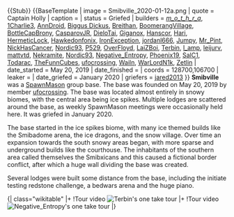 {{Stub}}
{{BaseTemplate
| image = Smibville_2020-01-12a.png
| quote = Captain Holly
| caption =
| status = Griefed
| builders = [_m_o_t_h_r_a_](https://2b2t.miraheze.org/wiki/_m_o_t_h_r_a_), [1Charlie3](https://2b2t.miraheze.org/wiki/1Charlie3), [AnnDroid](https://2b2t.miraheze.org/wiki/AnnDroid), [Biggus Dickus](https://2b2t.miraheze.org/wiki/Biggus_Dickus), [Breithan](https://2b2t.miraheze.org/wiki/Breithan), [BoomerangVillage](https://2b2t.miraheze.org/wiki/BoomerangVillage), [BottleCapBrony](https://2b2t.miraheze.org/wiki/BottleCapBrony), [CasparovJR](https://2b2t.miraheze.org/wiki/CasparovJR), [DieloTai](https://2b2t.miraheze.org/wiki/DieloTai), [Giganox](https://2b2t.miraheze.org/wiki/Giganox), [Hanscor](https://2b2t.miraheze.org/wiki/Hanscor), [Hari](https://2b2t.miraheze.org/wiki/Hari), [HermeticLock](https://2b2t.miraheze.org/wiki/HermeticLock), [Hawkedonfonix](https://2b2t.miraheze.org/wiki/Hawkedonfonix), [IronException](https://2b2t.miraheze.org/wiki/IronException), [jordanl666](https://2b2t.miraheze.org/wiki/jordanl666), [Jumpy](https://2b2t.miraheze.org/wiki/Jumpy), [Mr_Pint](https://2b2t.miraheze.org/wiki/Mr_Pint), [NickHasCancer](https://2b2t.miraheze.org/wiki/NickHasCancer), [Nordic93](https://2b2t.miraheze.org/wiki/Nordic93), [P529](https://2b2t.miraheze.org/wiki/P529), [OverFloyd](https://2b2t.miraheze.org/wiki/OverFloyd), [LaiZBoi](https://2b2t.miraheze.org/wiki/LaiZBoi), [Terbin](https://2b2t.miraheze.org/wiki/Terbin), [l_amp](https://2b2t.miraheze.org/wiki/l_amp), [leijurv](https://2b2t.miraheze.org/wiki/leijurv), [mattvtd](https://2b2t.miraheze.org/wiki/mattvtd), [Nekramite](https://2b2t.miraheze.org/wiki/Nekramite), [Nordic93](https://2b2t.miraheze.org/wiki/Nordic93), [Negative_Entropy](https://2b2t.miraheze.org/wiki/Negative_Entropy), [Phoenix19](https://2b2t.miraheze.org/wiki/Phoenix19), [SalC1](https://2b2t.miraheze.org/wiki/SalC1), [Todarac](https://2b2t.miraheze.org/wiki/Todarac), [TheFunnCubes](https://2b2t.miraheze.org/wiki/TheFunnCubes), [ufocrossing](https://2b2t.miraheze.org/wiki/ufocrossing), [Wailn](https://2b2t.miraheze.org/wiki/Wailn), [WarLordN1k](https://2b2t.miraheze.org/wiki/WarLordN1k), [Zetlin](https://2b2t.miraheze.org/wiki/Zetlin)
| date_started = May 20, 2019
| date_finished =
| coords = 128700,106700
| leaker =
| date_griefed = January 2020
| griefers = [jared2013](https://2b2t.miraheze.org/wiki/jared2013)
}}
**Smibville** was a [SpawnMason](https://2b2t.miraheze.org/wiki/SpawnMasons) group base. The base was founded on May 20, 2019 by member [ufocrossing](https://2b2t.miraheze.org/wiki/ufocrossing). The base was located almost entirely in snowy biomes, with the central area being ice spikes. Multiple lodges are scattered around the base, as weekly SpawnMason meetings were occasionally held here. It was griefed in January 2020.

The base started in the ice spikes biome, with many ice themed builds like the Smibadome arena, the ice dragons, and the snow village. Over time an expansion towards the south snowy areas began, with more sparse and underground builds like the courthouse. The inhabitants of the southern area called themselves the Smibxicans and this caused a fictional border conflict, after which a huge wall dividing the base was created.

Several lodges were built some distance from the base, including the initiate testing redstone challenge, a bedwars arena and the huge piano.

{| class="wikitable"
|+
!Tour video
![Terbin's one take tour](https://www.youtube.com/watch?v=Rn7m4aoizGg)
|+
!Tour video
![Negative_Entropy's one take tour](https://www.youtube.com/watch?v=nSHb3gecB_E)
|}